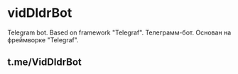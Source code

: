 # vidDldrBot
Telegram bot. Based on framework "Telegraf".
Телеграмм-бот. Основан на фреймворке "Telegraf".

## t.me/VidDldrBot
